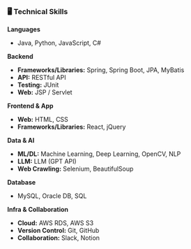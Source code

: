 ### 🖥️ Technical Skills

**Languages**
* Java, Python, JavaScript, C#

**Backend**
* **Frameworks/Libraries:** Spring, Spring Boot, JPA, MyBatis
* **API:** RESTful API
* **Testing:** JUnit
* **Web:** JSP / Servlet

**Frontend & App**
* **Web:** HTML, CSS
* **Frameworks/Libraries:** React, jQuery

**Data & AI**
* **ML/DL:** Machine Learning, Deep Learning, OpenCV, NLP
* **LLM:** LLM (GPT API)
* **Web Crawling:** Selenium, BeautifulSoup

**Database**
* MySQL, Oracle DB, SQL

**Infra & Collaboration**
* **Cloud:** AWS RDS, AWS S3
* **Version Control:** Git, GitHub
* **Collaboration:** Slack, Notion
